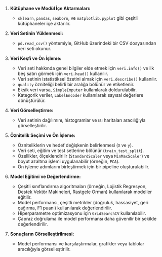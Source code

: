 1. **Kütüphane ve Modül İçe Aktarmaları:**
   - `sklearn`, `pandas`, `seaborn`, ve `matplotlib.pyplot` gibi çeşitli kütüphaneler içe aktarılır.

2. **Veri Setinin Yüklenmesi:**
   - `pd.read_csv()` yöntemiyle, GitHub üzerindeki bir CSV dosyasından veri seti okunur.

3. **Veri Keşfi ve Ön İşleme:**
   - Veri seti hakkında genel bilgiler elde etmek için `veri.info()` ve ilk beş satırı görmek için `veri.head()` kullanılır.
   - Veri setinin istatistiksel özetini almak için `veri.describe()` kullanılır.
   - `quality` özniteliği belirli bir aralığa bölünür ve etiketlenir.
   - Eksik veri varsa, `SimpleImputer` kullanılarak doldurulabilir.
   - Kategorik veriler, `LabelEncoder` kullanılarak sayısal değerlere dönüştürülür.

4. **Veri Görselleştirme:**
   - Veri setinin dağılımını, histogramlar ve ısı haritaları aracılığıyla görselleştirilir.

5. **Öznitelik Seçimi ve Ön İşleme:**
   - Özniteliklerin ve hedef değişkenin belirlenmesi (`X` ve `y`).
   - Veri seti, eğitim ve test setlerine bölünür (`train_test_split`).
   - Özellikler, ölçeklendirilir (`StandardScaler` veya `MinMaxScaler`) ve boyut azaltma işlemi uygulanabilir (örneğin, `PCA`).
   - Ön işleme adımlarını birleştirmek için bir pipeline oluşturulabilir.

6. **Model Eğitimi ve Değerlendirme:**
   - Çeşitli sınıflandırma algoritmaları (örneğin, Lojistik Regresyon, Destek Vektör Makineleri, Rastgele Orman) kullanılarak modeller eğitilir.
   - Model performansı, çeşitli metrikler (doğruluk, hassasiyet, geri çağırma, F1 puanı) kullanılarak değerlendirilir.
   - Hiperparametre optimizasyonu için `GridSearchCV` kullanılabilir.
   - Çapraz doğrulama ile model performansı daha güvenilir bir şekilde değerlendirilir.

7. **Sonuçların Görselleştirilmesi:**
   - Model performansı ve karşılaştırmalar, grafikler veya tablolar aracılığıyla görselleştirilir.
